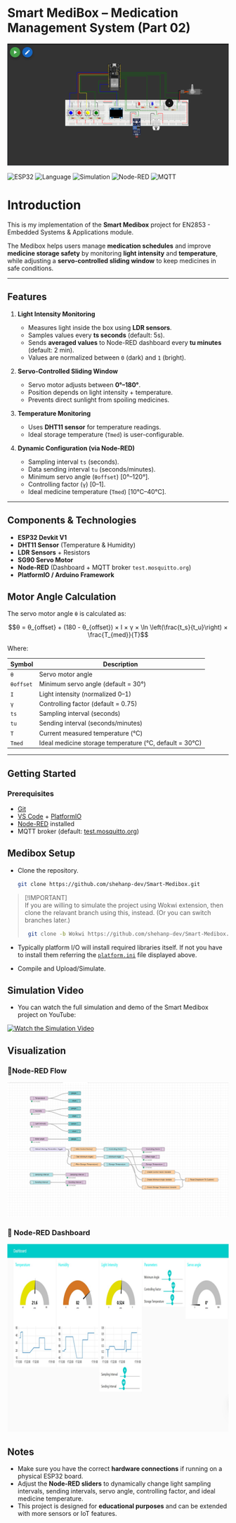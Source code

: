 
# Smart MediBox – Medication Management System (Part 02)

![Banner](Imeges/Banner_1.png)

![ESP32](https://img.shields.io/badge/Platform-ESP32-blue) 
![Language](https://img.shields.io/badge/Language-Arduino-green) 
![Simulation](https://img.shields.io/badge/Simulation-Wokwi-orange) 
![Node-RED](https://img.shields.io/badge/Node--RED-Dashboard-red) 
![MQTT](https://img.shields.io/badge/MQTT-Broker-brightgreen)

# Introduction
This is my implementation of the **Smart Medibox** project for  EN2853 - Embedded Systems & Applications module.  

The Medibox helps users manage **medication schedules** and improve **medicine storage safety** by monitoring **light intensity** and **temperature**, while adjusting a **servo-controlled sliding window** to keep medicines in safe conditions.

---

## Features

1. **Light Intensity Monitoring**
   - Measures light inside the box using **LDR sensors**.  
   - Samples values every **ts seconds** (default: 5s).  
   - Sends **averaged values** to Node-RED dashboard every **tu minutes** (default: 2 min).  
   - Values are normalized between `0` (dark) and `1` (bright).  

2. **Servo-Controlled Sliding Window**
   - Servo motor adjusts between **0°–180°**.  
   - Position depends on light intensity + temperature.  
   - Prevents direct sunlight from spoiling medicines.  

3. **Temperature Monitoring**
   - Uses **DHT11 sensor** for temperature readings.  
   - Ideal storage temperature (`Tmed`) is user-configurable.  

4. **Dynamic Configuration (via Node-RED)**
   - Sampling interval `ts` (seconds).  
   - Data sending interval `tu` (seconds/minutes).  
   - Minimum servo angle (`θoffset`) [0°–120°].  
   - Controlling factor (`γ`) [0–1].  
   - Ideal medicine temperature (`Tmed`) [10°C–40°C].  

---

## Components & Technologies

- **ESP32 Devkit V1**  
- **DHT11 Sensor** (Temperature & Humidity)  
- **LDR Sensors** + Resistors  
- **SG90 Servo Motor**  
- **Node-RED** (Dashboard + MQTT broker `test.mosquitto.org`)  
- **PlatformIO / Arduino Framework**  



## Motor Angle Calculation

The servo motor angle `θ` is calculated as:

$$θ = θ_{offset} + (180 - θ_{offset}) × I × γ × \ln \left(\frac{t_s}{t_u}\right) × \frac{T_{med}}{T}$$

Where:  

| Symbol | Description |
|--------|-------------|
| `θ` | Servo motor angle |
| `θoffset` | Minimum servo angle (default = 30°) |
| `I` | Light intensity (normalized 0–1) |
| `γ` | Controlling factor (default = 0.75) |
| `ts` | Sampling interval (seconds) |
| `tu` | Sending interval (seconds/minutes) |
| `T` | Current measured temperature (°C) |
| `Tmed` | Ideal medicine storage temperature (°C, default = 30°C) |

---

## Getting Started

### Prerequisites
- [Git](https://git-scm.com/)  
- [VS Code](https://code.visualstudio.com/) + [PlatformIO](https://platformio.org/)  
- [Node-RED](https://nodered.org/) installed  
- MQTT broker (default: [test.mosquitto.org](https://test.mosquitto.org))

## Medibox Setup
*   Clone the repository.
    ```bash 
    git clone https://github.com/shehanp-dev/Smart-Medibox.git   
    ```

 >[!IMPORTANT]<br>
> If you are willing to simulate the project using Wokwi extension, then clone the relavant branch using this, instead. (Or you can switch branches later.)
>    ```bash 
>     git clone -b Wokwi https://github.com/shehanp-dev/Smart-Medibox.git   
>  ```


* Typically platform I/O will install required libraries itself. If not you have to install them referring the [`platform.ini`](#platform.ini)
 file displayed above.

* Compile and Upload/Simulate.
## Simulation Video

* You can watch the full simulation and demo of the Smart Medibox project on YouTube:

[![Watch the Simulation Video](https://img.youtube.com/vi/6oBjj26GxjA/0.jpg)](https://youtu.be/6oBjj26GxjA?si=cv0HzX4zCxYbLFkd)


## Visualization  
### 🔹Node-RED Flow  
![Node-Red Flow](Imeges/Nodered_Flow.png)  

### 🔹 Node-RED Dashboard  
![Node-RED Dashboard](Imeges/Dashboard.jpg)  

## Notes

- Make sure you have the correct **hardware connections** if running on a physical ESP32 board.  
- Adjust the **Node-RED sliders** to dynamically change light sampling intervals, sending intervals, servo angle, controlling factor, and ideal medicine temperature.  
- This project is designed for **educational purposes** and can be extended with more sensors or IoT features.  
